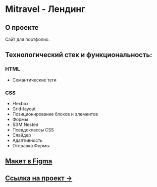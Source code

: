 # Mitravel - Лендинг 

## О проекте
Сайт для портфолио. 

## Технологический стек и функциональность:
### HTML
* Семантические теги

### CSS
* Flexbox
* Grid-layout
* Позиционирование блоков и элементов
* Формы
* БЭМ Nested
* Псевдоклассы CSS
* Слайдер
* Адаптивность 
* Отправка Формы


## [Макет в Figma](https://www.figma.com/file/6doFNNXepkzolMs4usZlL1/MaxGraph-Youtube-marathon-1.0?node-id=0%3A1&t=lyZSWmoX62ndLGeM-0)

## [Ссылка на проект &rarr;](https://amischenko96.github.io/mitravel/)